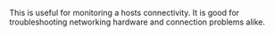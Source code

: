 This is useful for monitoring a hosts connectivity. It is good for troubleshooting networking hardware and connection problems alike.